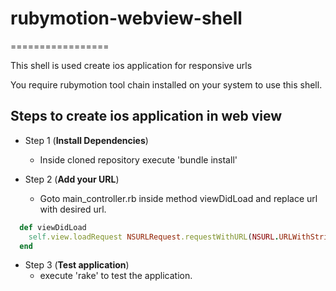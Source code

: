 # rubymotion-webview-shell
=================

This shell is used create ios application for responsive urls 

You require rubymotion tool chain installed on your system to use this shell.

## Steps to create ios application in web view
* Step 1 (**Install Dependencies**)
	- Inside cloned repository execute 'bundle install'

* Step 2 (**Add your URL**)
	- Goto main_controller.rb inside method viewDidLoad and replace url with desired url.
```ruby
  def viewDidLoad
    self.view.loadRequest NSURLRequest.requestWithURL(NSURL.URLWithString("http://www.facebook.com"))
  end
```
* Step 3 (**Test application**)
	- execute 'rake' to test the application.

